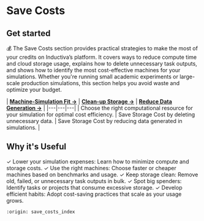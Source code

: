 # Save Costs

## Get started
💰 The Save Costs section provides practical strategies to make the most of your credits 
on Inductiva’s platform. It covers ways to reduce compute time and cloud storage usage, 
explains how to delete unnecessary task outputs, and shows how to identify the most 
cost-effective machines for your simulations. Whether you're running small academic 
experiments or large-scale production simulations, this section helps you avoid waste and 
optimize your budget.


| **[Machine-Simulation Fit →](https://inductiva.ai/guides/how-it-works/machine_simulation/index)** | 
**[Clean-up Storage →](https://inductiva.ai/guides/scale-up/recipes/storage-related/index)** | 
**[Reduce Data Generation →](save-costs/save_storage.md)** |
|---|---|---|
| Choose the right computational resource for your simulation for optimal cost efficiency. | 
Save Storage Cost by deleting unnecessary data. | Save Storage Cost by reducing data 
generated in simulations. | 


## Why it's Useful
✓ Lower your simulation expenses: Learn how to minimize compute and storage costs.
✓ Use the right machines: Choose faster or cheaper machines based on benchmarks and usage.
✓ Keep storage clean: Remove old, failed, or unnecessary task outputs in bulk.
✓ Spot big spenders: Identify tasks or projects that consume excessive storage.
✓ Develop efficient habits: Adopt cost-saving practices that scale as your usage grows.


```{banner}
:origin: save_costs_index
```
